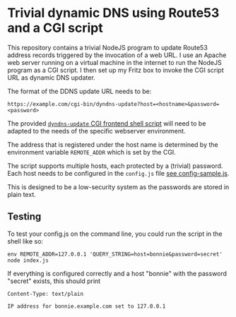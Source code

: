 # Trivial dynamic DNS using Route53 and a CGI script

This repository contains a trivial NodeJS program to update Route53
address records triggered by the invocation of a web URL.  I use an
Apache web server running on a virtual machine in the internet to run
the NodeJS program as a CGI script.  I then set up my Fritz box to
invoke the CGI script URL as dynamic DNS updater.

The format of the DDNS update URL needs to be:

    https://example.com/cgi-bin/dyndns-update?host=<hostname>&password=<password>

The provided [`dyndns-update` CGI frontend shell
script](dyndns-update) will need to be adapted to the needs of the
specific webserver environment.

The address that is registered under the host name is determined by
the environment variable `REMOTE_ADDR` which is set by the CGI.

The script supports multiple hosts, each protected by a (trivial)
password.  Each host needs to be configured in the `config.js` file
[see config-sample.js](config-sample.js).

This is designed to be a low-security system as the passwords are
stored in plain text.

## Testing

To test your config.js on the command line, you could run the script
in the shell like so:

    env REMOTE_ADDR=127.0.0.1 'QUERY_STRING=host=bonnie&password=secret' node index.js

If everything is configured correctly and a host "bonnie" with the
password "secret" exists, this should print

    Content-Type: text/plain

    IP address for bonnie.example.com set to 127.0.0.1
